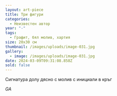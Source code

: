 ```yaml
---
layout: art-piece
title: Три фигури
categories:
  - Неизвестен автор
year: "-"
tags:
  - Графит, бял молив, хартия
size: 20х30 см
thumbnail: /images/uploads/image-031.jpg
gallery:
  - image: /images/uploads/image-031.jpg
date: 2024-03-09T09:31:08.858Z
sold: false
---
```

Сигнатура долу дясно с молив с инициали в кръг 

*GA*
